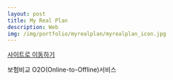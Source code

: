 ```yaml
---
layout: post
title: My Real Plan
description: Web
img: /img/portfolio/myrealplan/myrealplan_icon.jpg
---
```


<div class="col three caption">
	<a href="http://www.myrealplan.co.kr" target="_blank">사이트로 이동하기</a>
</div>

보험비교 O2O(Online-to-Offline)서비스


<div class="img_row">
	<img class="col one" src="{{ site.baseurl }}/img/portfolio/myrealplan/myrealplan_1.png" alt="" title="screenshot1 image"/>
	<img class="col one" src="{{ site.baseurl }}/img/portfolio/myrealplan/myrealplan_2.png" alt="" title="screenshot2 image"/>
	<img class="col one" src="{{ site.baseurl }}/img/portfolio/myrealplan/myrealplan_3.png" alt="" title="screenshot3 image"/>
</div>
<div class="img_row">
	<img class="col one" src="{{ site.baseurl }}/img/portfolio/myrealplan/myrealplan_4.png" alt="" title="screenshot4 image"/>
	<img class="col one" src="{{ site.baseurl }}/img/portfolio/myrealplan/myrealplan_5.png" alt="" title="screenshot5 image"/>
</div>